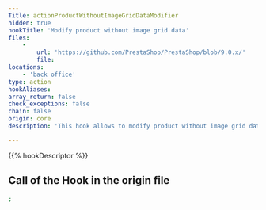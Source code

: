 ```yaml
---
Title: actionProductWithoutImageGridDataModifier
hidden: true
hookTitle: 'Modify product without image grid data'
files:
    -
        url: 'https://github.com/PrestaShop/PrestaShop/blob/9.0.x/'
        file: 
locations:
    - 'back office'
type: action
hookAliases: 
array_return: false
check_exceptions: false
chain: false
origin: core
description: 'This hook allows to modify product without image grid data'

---
```


{{% hookDescriptor %}}

## Call of the Hook in the origin file

```php
;
```
